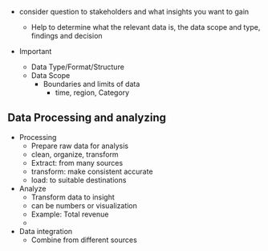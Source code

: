 - consider question to stakeholders and what insights you want to gain
	- Help to determine what the relevant data is, the data scope and type, findings and decision

- Important
	- Data Type/Format/Structure
	- Data Scope
		- Boundaries and limits of data
			- time, region, Category

## Data Processing and analyzing
- Processing
	- Prepare raw data for analysis
	- clean, organize, transform
	- Extract: from many sources
	- transform: make consistent accurate
	- load: to suitable destinations
- Analyze
	- Transform data to insight
	- can be numbers or visualization
	- Example: Total revenue
	- 
- Data integration
	- Combine from different sources
